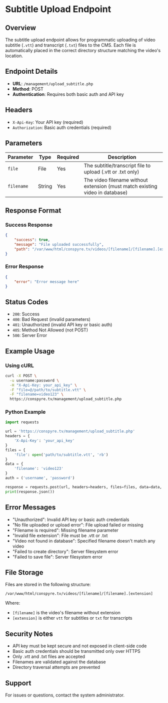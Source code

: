 # Subtitle Upload Endpoint

## Overview
The subtitle upload endpoint allows for programmatic uploading of video subtitle (`.vtt`) and transcript (`.txt`) files to the CMS. Each file is automatically placed in the correct directory structure matching the video's location.

## Endpoint Details
- **URL**: `/management/upload_subtitle.php`
- **Method**: POST
- **Authentication**: Requires both basic auth and API key

## Headers
- `X-Api-Key`: Your API key (required)
- `Authorization`: Basic auth credentials (required)

## Parameters
| Parameter | Type | Required | Description |
|-----------|------|----------|-------------|
| `file` | File | Yes | The subtitle/transcript file to upload (.vtt or .txt only) |
| `filename` | String | Yes | The video filename without extension (must match existing video in database) |

## Response Format
### Success Response
```json
{
    "success": true,
    "message": "File uploaded successfully",
    "path": "/var/www/html/conspyre.tv/videos/[filename]/[filename].[extension]"
}
```

### Error Response
```json
{
    "error": "Error message here"
}
```

## Status Codes
- `200`: Success
- `400`: Bad Request (invalid parameters)
- `401`: Unauthorized (invalid API key or basic auth)
- `405`: Method Not Allowed (not POST)
- `500`: Server Error

## Example Usage

### Using cURL
```bash
curl -X POST \
  -u username:password \
  -H "X-Api-Key: your_api_key" \
  -F "file=@/path/to/subtitle.vtt" \
  -F "filename=video123" \
  https://conspyre.tv/management/upload_subtitle.php
```

### Python Example
```python
import requests

url = 'https://conspyre.tv/management/upload_subtitle.php'
headers = {
    'X-Api-Key': 'your_api_key'
}
files = {
    'file': open('path/to/subtitle.vtt', 'rb')
}
data = {
    'filename': 'video123'
}
auth = ('username', 'password')

response = requests.post(url, headers=headers, files=files, data=data, auth=auth)
print(response.json())
```

## Error Messages
- "Unauthorized": Invalid API key or basic auth credentials
- "No file uploaded or upload error": File upload failed or missing
- "Filename is required": Missing filename parameter
- "Invalid file extension": File must be .vtt or .txt
- "Video not found in database": Specified filename doesn't match any video
- "Failed to create directory": Server filesystem error
- "Failed to save file": Server filesystem error

## File Storage
Files are stored in the following structure:
```
/var/www/html/conspyre.tv/videos/[filename]/[filename].[extension]
```
Where:
- `[filename]` is the video's filename without extension
- `[extension]` is either `vtt` for subtitles or `txt` for transcripts

## Security Notes
- API key must be kept secure and not exposed in client-side code
- Basic auth credentials should be transmitted only over HTTPS
- Only .vtt and .txt files are accepted
- Filenames are validated against the database
- Directory traversal attempts are prevented

## Support
For issues or questions, contact the system administrator.
